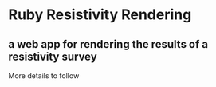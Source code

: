 Ruby Resistivity Rendering
==========================
a web app for rendering the results of a resistivity survey
-----------------------------------------------------------

More details to follow
